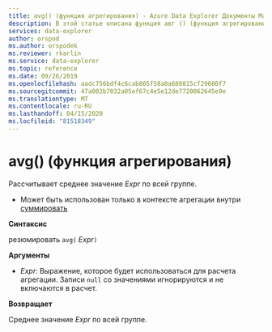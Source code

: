 ```yaml
---
title: avg() (функция агрегирования) - Azure Data Explorer Документы Майкрософт
description: В этой статье описана функция авг () (функция агрегирования) в Azure Data Explorer.
services: data-explorer
author: orspod
ms.author: orspodek
ms.reviewer: rkarlin
ms.service: data-explorer
ms.topic: reference
ms.date: 09/26/2019
ms.openlocfilehash: aadc756bdf4c6cab805f58a8a600815cf29680f7
ms.sourcegitcommit: 47a002b7032a05ef67c4e5e12de7720062645e9e
ms.translationtype: MT
ms.contentlocale: ru-RU
ms.lasthandoff: 04/15/2020
ms.locfileid: "81518349"
---
```

# <a name="avg-aggregation-function"></a>avg() (функция агрегирования)

Рассчитывает среднее значение *Expr* по всей группе. 

* Может быть использован только в контексте агрегации внутри [суммировать](summarizeoperator.md)

**Синтаксис**

резюмировать `avg(` *Expr*`)`

**Аргументы**

* *Expr*: Выражение, которое будет использоваться для расчета агрегации. Записи `null` со значениями игнорируются и не включаются в расчет.

**Возвращает**

Среднее значение *Expr* по всей группе.
 